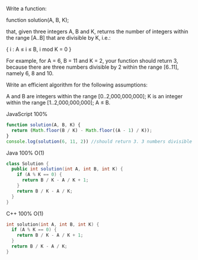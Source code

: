 Write a function:

function solution(A, B, K);

that, given three integers A, B and K, returns the number of integers within the range [A..B] that are divisible by K, i.e.:

{ i : A ≤ i ≤ B, i mod K = 0 }

For example, for A = 6, B = 11 and K = 2, your function should return 3, because there are three numbers divisible by 2 within the range [6..11], namely 6, 8 and 10.

Write an efficient algorithm for the following assumptions:

A and B are integers within the range [0..2,000,000,000];
K is an integer within the range [1..2,000,000,000];
A ≤ B.

JavaScript 100%
```javascript
function solution(A, B, K) {
  return (Math.floor(B / K) - Math.floor((A - 1) / K));
}
console.log(solution(6, 11, 2)) //should return 3. 3 numbers divisible by 2 

```

Java 100% O(1)
```Java
class Solution {
  public int solution(int A, int B, int K) {
    if (A % K == 0) {
      return B / K - A / K + 1;
    }
    return B / K - A / K;
  }
}
```

C++ 100% O(1)
```C++
int solution(int A, int B, int K) {
  if (A % K == 0) {
    return B / K - A / K + 1;
  }
  return B / K - A / K;
}

```